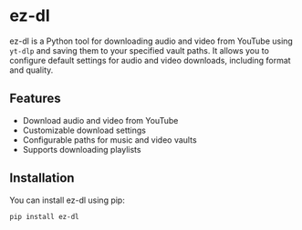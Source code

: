 # ez-dl

ez-dl is a Python tool for downloading audio and video from YouTube using `yt-dlp` and saving them to your specified vault paths. It allows you to configure default settings for audio and video downloads, including format and quality.

## Features

- Download audio and video from YouTube
- Customizable download settings
- Configurable paths for music and video vaults
- Supports downloading playlists

## Installation

You can install ez-dl using pip:

```sh
pip install ez-dl
